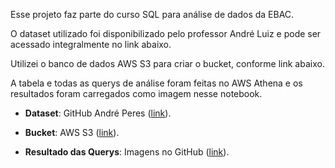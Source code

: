 Esse projeto faz parte do curso SQL para análise de dados da EBAC. 

O dataset utilizado foi disponibilizado pelo professor André Luiz e pode ser acessado integralmente no link abaixo.

Utilizei o banco de dados AWS S3 para criar o bucket, conforme link abaixo.

A tabela e todas as querys de análise foram feitas no AWS Athena e os resultados foram carregados como imagem nesse notebook.

 - **Dataset**: GitHub André Peres ([link](https://github.com/andre-marcos-perez/ebac-course-utils/tree/main/dataset)).

 - **Bucket**: AWS S3 ([link](https://www.kaggle.com/code/joaolucascv/projeto-covid-19-dasboard-jo-o-lucas-ebac)).

 - **Resultado das Querys**: Imagens no GitHub ([link](https://github.com/joaolucascv/sqlebac-img.git)).
